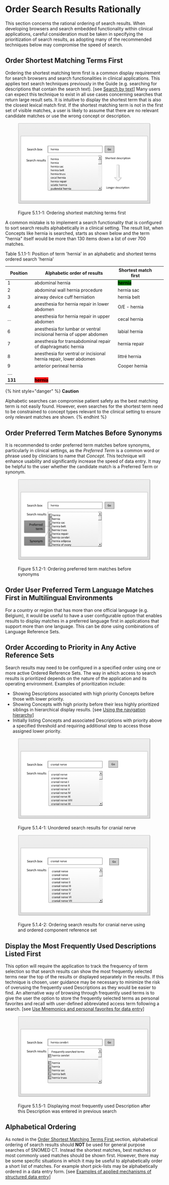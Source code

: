 # Order Search Results Rationally

This section concerns the rational ordering of search results. When developing browsers and search embedded functionality within clinical applications, careful consideration must be taken in specifying the prioritization of search results, as adopting many of the recommended techniques below may compromise the speed of search.

## Order Shortest Matching Terms First

Ordering the shortest matching term first is a common display requirement for search browsers and search functionalities in clinical applications. This applies text search techniques previously in the Guide (e.g. searching for descriptions that contain the search text). \[see [Search by text](../4-optimizing-searches/4.1-search-by-text.md)] Many users can expect this technique to exist in all use cases concerning searches that return large result sets. It is intuitive to display the shortest term that is also the closest lexical match first. If the shortest matching term is not in the first set of visible matches, a user is likely to assume that there are no relevant candidate matches or use the wrong concept or description.

<figure><img src="../images/52170502.png" alt=""><figcaption><p>Figure 5.1.1-1: Ordering shortest matching terms first</p></figcaption></figure>

A common mistake is to implement a search functionality that is configured to sort search results alphabetically in a clinical setting. The result list, when Concepts like hernia is searched, starts as shown below and the term "hernia" itself would be more than 130 items down a list of over 700 matches.

Table 5.1.1-1: Position of term 'hernia' in an alphabetic and shortest terms ordered search 'hernia'

<table><thead><tr><th width="100.66796875">Position</th><th width="502.44140625">Alphabetic order of results</th><th width="199.625">Shortest match first</th><th></th><th data-type="files"></th></tr></thead><tbody><tr><td>1</td><td>abdominal hernia</td><td><mark style="background-color:green;"><strong>hernia</strong></mark></td><td></td><td></td></tr><tr><td>2</td><td>abdominal wall hernia procedure</td><td>hernia sac</td><td></td><td></td></tr><tr><td>3</td><td>airway device cuff herniation</td><td>hernia belt</td><td></td><td></td></tr><tr><td>4</td><td>anesthesia for hernia repair in lower abdomen</td><td>O/E - hernia</td><td></td><td></td></tr><tr><td>...</td><td>anesthesia for hernia repair in upper abdomen</td><td>cecal hernia</td><td></td><td></td></tr><tr><td>6</td><td>anesthesia for lumbar or ventral incisional hernia of upper abdomen</td><td>labial hernia</td><td></td><td></td></tr><tr><td>7</td><td>anesthesia for transabdominal repair of diaphragmatic hernia</td><td>hernia repair</td><td></td><td></td></tr><tr><td>8</td><td>anesthesia for ventral or incisional hernia repair, lower abdomen</td><td>littré hernia</td><td></td><td></td></tr><tr><td>9</td><td>anterior perineal hernia</td><td>Cooper hernia</td><td></td><td></td></tr><tr><td>....</td><td></td><td></td><td></td><td></td></tr><tr><td><strong>131</strong></td><td><mark style="background-color:red;"><strong>hernia</strong></mark></td><td></td><td></td><td></td></tr></tbody></table>

{% hint style="danger" %}
**Caution**

Alphabetic searches can compromise patient safety as the best matching term is not easily found. However, even searches for the shortest term need to be constrained to concept types relevant to the clinical setting to ensure only relevant matches are shown.
{% endhint %}

## Order Preferred Term Matches Before Synonyms

It is recommended to order preferred term matches before synonyms, particularly in clinical settings, as the _Preferred Term_ is a common word or phrase used by clinicians to name that _Concept_. This technique will enhance usability and significantly increase the speed of data entry. It may be helpful to the user whether the candidate match is a Preferred Term or synonym.

<figure><img src="../images/52170504.png" alt=""><figcaption><p>Figure 5.1.2-1: Ordering preferred term matches before synonyms</p></figcaption></figure>

## Order User Preferred Term Language Matches First in Multilingual Environments

For a country or region that has more than one official language (e.g. Belgium), it would be useful to have a user configurable option that enables results to display matches in a preferred language first in applications that support more than one language. This can be done using combinations of Language Reference Sets.

## Order According to Priority in Any Active Reference Sets

Search results may need to be configured in a specified order using one or more active Ordered Reference Sets. The way in which access to search results is prioritized depends on the nature of the application and its operating environment. Examples of prioritization include:

* Showing Descriptions associated with high priority Concepts before those with lower priority.
* Showing Concepts with high priority before their less highly prioritized siblings in hierarchical display results. \[see [Using the navigation hierarchy](<../5 optimize-display-of-search-results/5.5 display-navigation-results-effectively/5.5.3-using-the-navigation-hierarchy.md>)]
* Initially listing Concepts and associated Descriptions with priority above a specified threshold and requiring additional step to access those assigned lower priority.

<figure><img src="../images/52170507.png" alt=""><figcaption><p>Figure 5.1.4-1: Unordered search results for cranial nerve</p></figcaption></figure>

<figure><img src="../images/52170506.png" alt=""><figcaption><p>Figure 5.1.4-2: Ordering search results for cranial nerve using and ordered component reference set</p></figcaption></figure>

## Display the Most Frequently Used Descriptions Listed First

This option will require the application to track the frequency of term selection so that search results can show the most frequently selected terms near the top of the results or displayed separately in the results. If this technique is chosen, user guidance may be necessary to minimize the risk of overusing the frequently used Descriptions as they would be easier to find. An alternative way of browsing through frequently used terms is to give the user the option to store the frequently selected terms as personal favorites and recall with user-defined abbreviated access term following a search. \[see [Use Mnemonics and personal favorites for data entry](<../5 optimize-display-of-search-results/5.6-use-mnemonics-and-personal-favorites-for-data-entry.md>)]

<figure><img src="../images/52170509.png" alt=""><figcaption><p>Figure 5.1.5-1: Displaying most frequently used Description after this Description was entered in previous search</p></figcaption></figure>

## Alphabetical Ordering

As noted in the [Order Shortest Matching Terms First ](5.1-order-search-results-rationally.md#order-shortest-matching-terms-first)section, alphabetical ordering of search results should **NOT** be used for general purpose searches of SNOMED CT. Instead the shortest matches, best matches or most commonly used matches should be shown first. However, there may be some specific situations in which it may be useful to alphabetically order a short list of matches. For example short pick-lists may be alphabetically ordered in a data entry form. \[see [Examples of applied mechanisms of structured data entry](../6-data-entry/6.2-structured-data-entry.md#examples-of-applied-mechanisms-of-structured-data-entry)]
